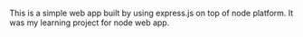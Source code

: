 This is a simple web app built by using express.js on top of node platform. It was my learning project for node web app. 
